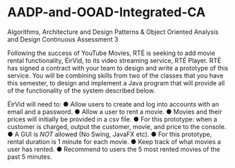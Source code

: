 # AADP-and-OOAD-Integrated-CA
Algorithms, Architecture and Design Patterns & Object Oriented Analysis and Design Continuous Assessment 3

Following the success of YouTube Movies, RTÉ is seeking to add movie rental functionality, ÉirVid, to its video streaming service, RTÉ Player. RTÉ has signed a contract with your team to design and write a prototype of this service. You will be combining skills from two of the classes that you have this semester, to design and implement a Java program that will provide all of the functionality of the system described below.

ÉirVid will need to:
● Allow users to create and log into accounts with an email and a password.
● Allow a user to rent a movie.
● Movies and their prices will initially be provided in a csv file.
● For this prototype: when a customer is charged, output the customer, movie, and price to the console.
● A GUI is *NOT* allowed (No Swing, JavaFX etc).
● For this prototype, rental duration is 1 minute for each movie.
● Keep track of what movies a user has rented.
● Recommend to users the 5 most rented movies of the past 5 minutes.


